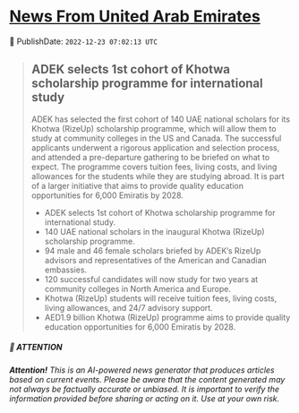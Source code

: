 [News From United Arab Emirates](https://github.com/UAE-Camel/News)
==========


📆 PublishDate: `2022-12-23 07:02:13 UTC`


> ## ADEK selects 1st cohort of Khotwa scholarship programme for international study
> 
> ADEK has selected the first cohort of 140 UAE national scholars for its Khotwa (RizeUp) scholarship programme, which will allow them to study at community colleges in the US and Canada. The successful applicants underwent a rigorous application and selection process, and attended a pre-departure gathering to be briefed on what to expect. The programme covers tuition fees, living costs, and living allowances for the students while they are studying abroad. It is part of a larger initiative that aims to provide quality education opportunities for 6,000 Emiratis by 2028.
> 
> - ADEK selects 1st cohort of Khotwa scholarship programme for international study.
> - 140 UAE national scholars in the inaugural Khotwa (RizeUp) scholarship programme.
> - 94 male and 46 female scholars briefed by ADEK’s RizeUp advisors and representatives of the American and Canadian embassies.
> - 120 successful candidates will now study for two years at community colleges in North America and Europe.
> - Khotwa (RizeUp) students will receive tuition fees, living costs, living allowances, and 24/7 advisory support.
> - AED1.9 billion Khotwa (RizeUp) programme aims to provide quality education opportunities for 6,000 Emiratis by 2028.


##### 📝 ATTENTION

###### **Attention!** This is an AI-powered news generator that produces articles based on current events. Please be aware that the content generated may not always be factually accurate or unbiased. It is important to verify the information provided before sharing or acting on it. Use at your own risk.
